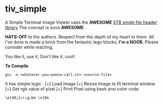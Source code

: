 # tiv_simple
A Simple Terminal Image Viewer uses the **AWESOME** [STB single file header library](https://github.com/nothings/stb)
The concept is sooo **AWESOME**.

**HATS-OFF** to the authors.
Respect from the depth of my heart to them.
All I've done is made a brick from the fantastic
lego blocks, **I'm a NOOB**, Please consider
while reacting,

You like it, use it,
Don't like it, cool!

**To Compile**
```
gcc -o <whatever-you-wanna-call-it> <source-file>
```
  It has simple logic :
[+] Load Image
[+] Resize Image to fit terminal window
[+] Get rgb value of pixel
[+] Print Pixel using bash ansi color code
```bash
\e[48;2;r;g;bm \e[0m
```
